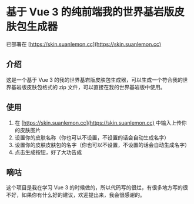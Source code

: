 # 基于 Vue 3 的纯前端我的世界基岩版皮肤包生成器

已部署在 [https://skin.suanlemon.cc](https://skin.suanlemon.cc)

## 介绍

这是一个基于 Vue 3 的我的世界基岩版皮肤包生成器，可以生成一个符合我的世界基岩版皮肤包格式的 zip 文件，可以直接在我的世界基岩版中使用。

## 使用

1. 在 [https://skin.suanlemon.cc](https://skin.suanlemon.cc) 中输入上传你的皮肤图片
2. 设置你的皮肤名称（你也可以不设置，不设置的话会自动生成名字）
3. 设置你的皮肤皮肤包的名字（你也可以不设置，不设置的话会自动生成名字）
4. 点击生成按钮，好了大功告成

## 嘀咕

这个项目是我在学习 Vue 3 的时候做的，所以代码写的很烂，有很多地方写的很不好，如果你有什么好的建议，欢迎提出来，我会很感谢的。
